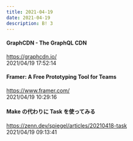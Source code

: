 ```yaml
---
title: 2021-04-19
date: 2021-04-19
description: B! 3
---
```


#### GraphCDN - The GraphQL CDN
https://graphcdn.io/<br>
2021/04/19 17:52:14<br>


#### Framer: A Free Prototyping Tool for Teams
https://www.framer.com/<br>
2021/04/19 10:29:16<br>


#### Make の代わりに Task を使ってみる
https://zenn.dev/spiegel/articles/20210418-task<br>
2021/04/19 09:13:41<br>


